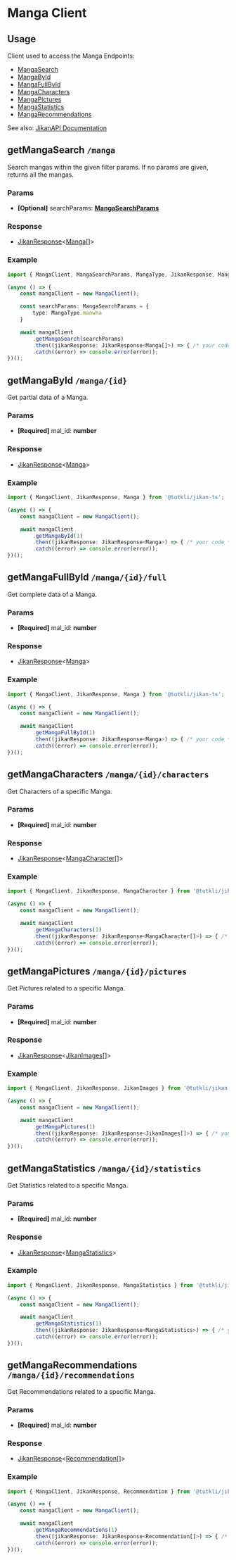 # Manga Client

## Usage

Client used to access the Manga Endpoints:

- [MangaSearch](#getmangasearch-manga)
- [MangaById](#getmangabyid-manga-id)
- [MangaFullById](#getmangafullbyid-manga-id-full)
- [MangaCharacters](#getmangacharacters-manga-id-characters)
- [MangaPictures](#getmangapictures-manga-id-pictures)
- [MangaStatistics](#getmangastatistics-manga-id-statistics)
- [MangaRecommendations](#getmangarecommendations-manga-id-recommendations)

See also: [JikanAPI Documentation](https://docs.api.jikan.moe/)


## getMangaSearch `/manga`

Search mangas within the given filter params. If no params are given, returns all the mangas.

### Params

- **[Optional]** searchParams: <a href="/typings/params#mangasearchparams">**MangaSearchParams**</a>

### Response

- <a href="/guides/client#client-response">JikanResponse</a><<a href="/typings/manga#manga">Manga</a>[]>

### Example

```ts
import { MangaClient, MangaSearchParams, MangaType, JikanResponse, Manga } from '@tutkli/jikan-ts';

(async () => {
    const mangaClient = new MangaClient();

    const searchParams: MangaSearchParams = {
        type: MangaType.manwha
    }

    await mangaClient
        .getMangaSearch(searchParams)
        .then((jikanResponse: JikanResponse<Manga[]>) => { /* your code */ })
        .catch((error) => console.error(error));
})();
```

<!-- ENDPOINT SPLIT MARKER -->

## getMangaById `/manga/{id}`

Get partial data of a Manga.

### Params

- **[Required]** mal_id: **number**

### Response

- <a href="/guides/client#client-response">JikanResponse</a><<a href="/typings/manga#manga">Manga</a>>

### Example

```ts
import { MangaClient, JikanResponse, Manga } from '@tutkli/jikan-ts';

(async () => {
    const mangaClient = new MangaClient();

    await mangaClient
        .getMangaById(1)
        .then((jikanResponse: JikanResponse<Manga>) => { /* your code */ })
        .catch((error) => console.error(error));
})();
```

<!-- ENDPOINT SPLIT MARKER -->

## getMangaFullById `/manga/{id}/full`

Get complete data of a Manga.

### Params

- **[Required]** mal_id: **number**

### Response

- <a href="/guides/client#client-response">JikanResponse</a><<a href="/typings/manga#manga">Manga</a>>

### Example

```ts
import { MangaClient, JikanResponse, Manga } from '@tutkli/jikan-ts';

(async () => {
    const mangaClient = new MangaClient();

    await mangaClient
        .getMangaFullById(1)
        .then((jikanResponse: JikanResponse<Manga>) => { /* your code */ })
        .catch((error) => console.error(error));
})();
```

<!-- ENDPOINT SPLIT MARKER -->

## getMangaCharacters `/manga/{id}/characters`

Get Characters of a specific Manga.

### Params

- **[Required]** mal_id: **number**

### Response

- <a href="/guides/client#client-response">JikanResponse</a><<a href="/typings/manga#mangacharacter">MangaCharacter</a>[]>

### Example

```ts
import { MangaClient, JikanResponse, MangaCharacter } from '@tutkli/jikan-ts';

(async () => {
    const mangaClient = new MangaClient();

    await mangaClient
        .getMangaCharacters(1)
        .then((jikanResponse: JikanResponse<MangaCharacter[]>) => { /* your code */ })
        .catch((error) => console.error(error));
})();
```

<!-- ENDPOINT SPLIT MARKER -->

## getMangaPictures `/manga/{id}/pictures`

Get Pictures related to a specific Manga.

### Params

- **[Required]** mal_id: **number**

### Response

- <a href="/guides/client#client-response">JikanResponse</a><<a href="/typings/common#jikanimages">JikanImages</a>[]>

### Example

```ts
import { MangaClient, JikanResponse, JikanImages } from '@tutkli/jikan-ts';

(async () => {
    const mangaClient = new MangaClient();

    await mangaClient
        .getMangaPictures(1)
        .then((jikanResponse: JikanResponse<JikanImages[]>) => { /* your code */ })
        .catch((error) => console.error(error));
})();
```

<!-- ENDPOINT SPLIT MARKER -->

## getMangaStatistics `/manga/{id}/statistics`

Get Statistics related to a specific Manga.

### Params

- **[Required]** mal_id: **number**

### Response

- <a href="/guides/client#client-response">JikanResponse</a><<a href="/typings/manga#mangastatistics">MangaStatistics</a>>

### Example

```ts
import { MangaClient, JikanResponse, MangaStatistics } from '@tutkli/jikan-ts';

(async () => {
    const mangaClient = new MangaClient();

    await mangaClient
        .getMangaStatistics(1)
        .then((jikanResponse: JikanResponse<MangaStatistics>) => { /* your code */ })
        .catch((error) => console.error(error));
})();
```

<!-- ENDPOINT SPLIT MARKER -->

## getMangaRecommendations `/manga/{id}/recommendations`

Get Recommendations related to a specific Manga.

### Params

- **[Required]** mal_id: **number**

### Response

- <a href="/guides/client#client-response">JikanResponse</a><<a href="/typings/common#recommendation">Recommendation</a>[]>

### Example

```ts
import { MangaClient, JikanResponse, Recommendation } from '@tutkli/jikan-ts';

(async () => {
    const mangaClient = new MangaClient();

    await mangaClient
        .getMangaRecommendations(1)
        .then((jikanResponse: JikanResponse<Recommendation[]>) => { /* your code */ })
        .catch((error) => console.error(error));
})();
```
